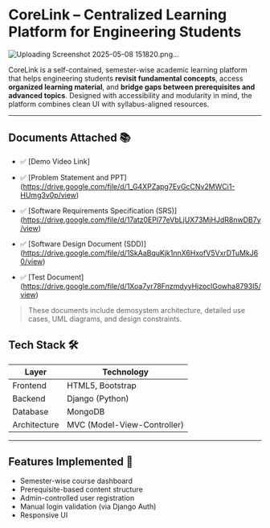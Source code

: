 #  CoreLink – Centralized Learning Platform for Engineering Students 
![Uploading Screenshot 2025-05-08 151820.png…]()


CoreLink is a self-contained, semester-wise academic learning platform that helps engineering students **revisit fundamental concepts**, access **organized learning material**, and **bridge gaps between prerequisites and advanced topics**. Designed with accessibility and modularity in mind, the platform combines clean UI with syllabus-aligned resources.

---

##  Documents Attached 📚

- ✅ [Demo Video Link]
  
- ✅ [Problem Statement and PPT] (https://drive.google.com/file/d/1_G4XPZapg7EvGcCNv2MWCi1-HUmg3v0p/view)
  
- ✅ [Software Requirements Specification (SRS)] (https://drive.google.com/file/d/17atz0EPl77eVbLjUX73MjHJdR8nwDB7y/view)
  
- ✅ [Software Design Document (SDD)] (https://drive.google.com/file/d/1SkAaBquKjk1nnX6HxofV5VxrDTuMkJ60/view)
  
- ✅ [Test Document] (https://drive.google.com/file/d/1Xoa7yr78FnzmdyyHjzoclGowha8793l5/view)
  

> These documents include demosystem architecture, detailed use cases, UML diagrams, and design constraints.

##  Tech Stack 🛠️

| Layer       | Technology             |
|-------------|-------------------------|
| Frontend    | HTML5, Bootstrap        |
| Backend     | Django (Python)         |
| Database    | MongoDB                 |
| Architecture| MVC (Model-View-Controller) |

---
##  Features Implemented 🎯

- Semester-wise course dashboard   
- Prerequisite-based content structure  
- Admin-controlled user registration  
- Manual login validation (via Django Auth)  
- Responsive UI  



